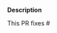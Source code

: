 **Description**

This PR fixes #

<!--
Thank you for contributing to pep8speaks!

Contributing Conventions:

1. Include descriptive PR titles.
2. Build and test your changes before submitting a PR.

-->
